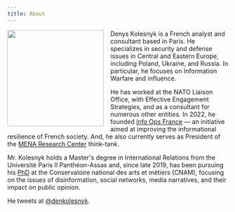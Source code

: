 ```yaml
---
title: About
---
```


<div style="float: left; margin-right: 15px;">
  <img src="/images/dk_pic.jpeg" width="220">
</div>

Denys Kolesnyk is a French analyst and consultant based in Paris. He specializes in security and defense issues in Central and Eastern Europe, including Poland, Ukraine, and Russia. In particular, he focuses on Information Warfare and influence.

He has worked at the NATO Liaison Office, with Effective Engagement Strategies, and as a consultant for numerous other entities. In 2022, he founded [Info Ops France](https://infoops.fr/) — an initiative aimed at improving the informational resilience of French society. And, he also currently serves as President of the [MENA Research Center](https://www.mena-researchcenter.org) think-tank.

Mr. Kolesnyk holds a Master's degree in International Relations from the Université Paris II Panthéon-Assas and, since late 2019, has been pursuing his [PhD](https://theses.fr/s232384) at the Conservatoire national des arts et métiers (CNAM), focusing on the issues of disinformation, social networks, media narratives, and their impact on public opinion.

He tweets at [@denkolesnyk](https://x.com/denkolesnyk).